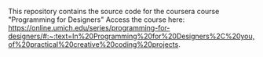 This repository contains the source code for the coursera course "Programming for Designers"
Access the course here:
https://online.umich.edu/series/programming-for-designers/#:~:text=In%20Programming%20for%20Designers%2C%20you,of%20practical%20creative%20coding%20projects.
